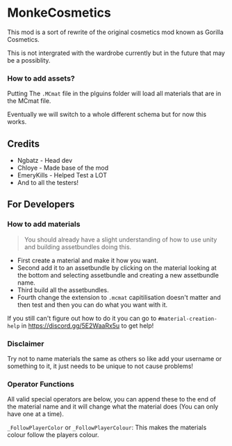 # MonkeCosmetics
This mod is a sort of rewrite of the original cosmetics mod known as Gorilla Cosmetics.

This is not intergrated with the wardrobe currently but in the future that may be a possiblity.

### How to add assets?
Putting The `.MCmat` file in the plguins folder will load all materials that are in the MCmat file.

Eventually we will switch to a whole different schema but for now this works.

## Credits

* Ngbatz - Head dev
* Chloye - Made base of the mod
* EmeryKills - Helped Test a LOT
* And to all the testers!

## For Developers

### How to add materials
> You should already have a slight understanding of how to use unity and building assetbundles doing this.
* First create a material and make it how you want.
* Second add it to an assetbundle by clicking on the material looking at the bottom and selecting assetbundle and creating a new assetbundle name.
* Third build all the assetbundles.
* Fourth change the extension to `.mcmat` capitilisation doesn't matter and then test and then you can do what you want with it.

If you still can't figure out how to do it you can go to `#material-creation-help` in https://discord.gg/5E2WaaRx5u to get help!

### Disclaimer
Try not to name materials the same as others so like add your username or something to it, it just needs to be unique to not cause problems!

### Operator Functions
All valid special operators are below, you can append these to the end of the material name and it will change what the material does (You can only have one at a time).

`_FollowPlayerColor` or `_FollowPlayerColour`: This makes the materials colour follow the players colour.
